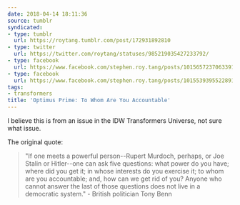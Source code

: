 ```yaml
---
date: 2018-04-14 18:11:36
source: tumblr
syndicated:
- type: tumblr
  url: https://roytang.tumblr.com/post/172931892810
- type: twitter
  url: https://twitter.com/roytang/statuses/985219035427233792/
- type: facebook
  url: https://www.facebook.com/stephen.roy.tang/posts/10156572370633912
- type: facebook
  url: https://www.facebook.com/stephen.roy.tang/posts/10155393955228912
tags:
- transformers
title: 'Optimus Prime: To Whom Are You Accountable'
---
```


I believe this is from an issue in the IDW Transformers Universe, not sure what issue.

The original quote:

> "If one meets a powerful person--Rupert Murdoch, perhaps, or Joe Stalin or Hitler--one can ask five questions: what power do you have; where did you get it; in whose interests do you exercise it; to whom are you accountable; and, how can we get rid of you? Anyone who cannot answer the last of those questions does not live in a democratic system." - British politician Tony Benn 